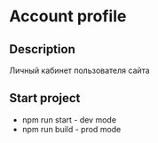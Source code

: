 # Account profile


## Description

Личный кабинет пользователя сайта

## Start project

- npm run start - dev mode
- npm run build - prod mode